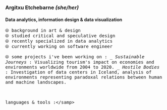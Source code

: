 ### Argitxu Etchebarne *(she/her)*
#### Data analytics, information design & data visualization
<samp>⦾ background in art & design\
⦾ studied critical and speculative design\
⦾ recently specialized in data analytics\
⦾ currently working on software engineer\
<br/>
⦾ some projects i've been working on :
    _ *Sustainable Journeys* : Visualizing tourism's impact on economies and environments worldwide from 2004 to 2020.
    _ *Hostile Bodies* : Investigation of data centers in Iceland, analysis of environments representing paradoxal relations between human and machine landscapes.\
<br/>
<br/>
<br/>languages & tools :\</samp>

